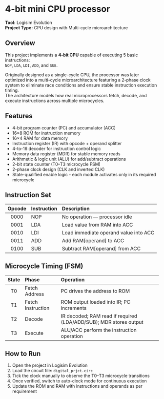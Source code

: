 # 4-bit mini CPU processor

**Tool:** Logisim Evolution  
**Project Type:** CPU design with Multi-cycle microarchitecture  

## Overview

This project implements a **4-bit CPU** capable of executing 5 basic instructions:  
`NOP`, `LDA`, `LDI`, `ADD`, and `SUB`.

Originally designed as a single-cycle CPU, the processor was later optimized into a multi-cycle microarchitecture featuring a 2-phase clock system to eliminate race conditions and ensure stable instruction execution timing.  
The architecture models how real microprocessors fetch, decode, and execute instructions across multiple microcycles.

## Features

- 4-bit program counter (PC) and accumulator (ACC)  
- 16×8 ROM for instruction memory  
- 16×4 RAM for data memory  
- Instruction register (IR) with opcode + operand splitter  
- 4-to-16 decoder for instruction control logic  
- Memory data register (MDR) for stable memory reads  
- Arithmetic & logic unit (ALU) for add/subtract operations  
- 2-bit state counter (T0–T3 microcycle FSM) 
- 2-phase clock design (CLK and inverted CLK)  
- State-qualified enable logic - each module activates only in its required microcycle  

## Instruction Set

| Opcode | Instruction | Description |
|:------:|:-------------|:-------------|
| 0000 | NOP | No operation — processor idle |
| 0001 | LDA | Load value from RAM into ACC |
| 0010 | LDI | Load immediate operand value into ACC |
| 0011 | ADD | Add RAM[operand] to ACC |
| 0100 | SUB | Subtract RAM[operand] from ACC |

## Microcycle Timing (FSM)

| State | Phase | Operation |
|:------:|:------|:-----------|
| T0 | Fetch Address | PC drives the address to ROM |
| T1 | Fetch Instruction | ROM output loaded into IR; PC increments |
| T2 | Decode | IR decoded; RAM read if required (LDA/ADD/SUB); MDR stores output |
| T3 | Execute | ALU/ACC perform the instruction operation |

## How to Run

1. Open the project in Logisim Evolution  
2. Load the circuit file: `digital_prjct.circ`  
3. Tick the clock manually to observe the T0–T3 microcycle transitions  
4. Once verified, switch to auto-clock mode for continuous execution  
5. Update the ROM and RAM with instructions and operands as per requirement
